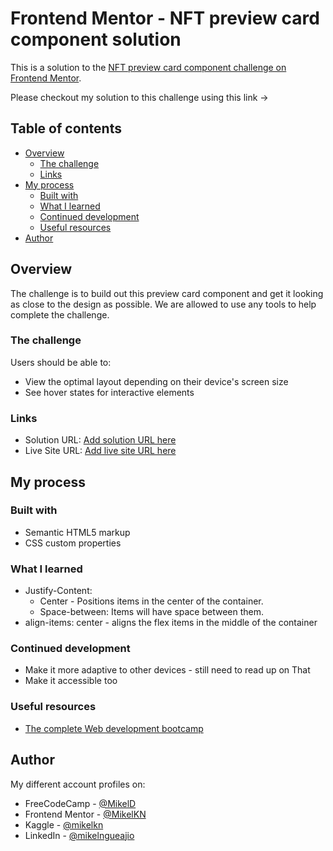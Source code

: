 # Frontend Mentor - NFT preview card component solution

This is a solution to the [NFT preview card component challenge on Frontend Mentor](https://www.frontendmentor.io/challenges/nft-preview-card-component-SbdUL_w0U).

Please checkout my solution to this challenge using this link ->

## Table of contents

- [Overview](#overview)
  - [The challenge](#the-challenge)
  - [Links](#links)
- [My process](#my-process)
  - [Built with](#built-with)
  - [What I learned](#what-i-learned)
  - [Continued development](#continued-development)
  - [Useful resources](#useful-resources)
- [Author](#author)

## Overview
The challenge is to build out this preview card component and get it looking as close to the design as possible. We are allowed to use any tools to help complete the challenge.

### The challenge

Users should be able to:

- View the optimal layout depending on their device's screen size
- See hover states for interactive elements

### Links

- Solution URL: [Add solution URL here](https://your-solution-url.com)
- Live Site URL: [Add live site URL here](https://your-live-site-url.com)

## My process

### Built with

- Semantic HTML5 markup
- CSS custom properties

### What I learned

- Justify-Content:
    - Center - Positions items in the center of the container.
    - Space-between: Items will have space between them.
- align-items: center - aligns the flex items in the middle of the container


### Continued development

- Make it more adaptive to other devices - still need to read up on That
- Make it accessible too

### Useful resources

- [The complete Web development bootcamp](https://www.udemy.com)  

## Author
My different account profiles on:
- FreeCodeCamp - [@MikelD](https://www.freecodecamp.org/MikelD)
- Frontend Mentor - [@MikelKN](https://www.frontendmentor.io/profile/MikelKN)
- Kaggle - [@mikelkn](https://www.kaggle.com/mikelkn)
- LinkedIn - [@mikelngueajio](https://www.linkedin.com/in/mikelngueajio/)
